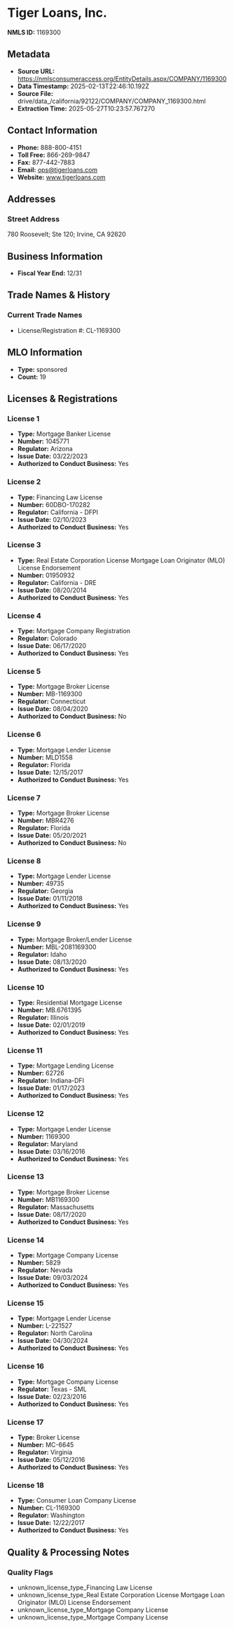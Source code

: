 # Tiger Loans, Inc.

**NMLS ID:** 1169300

## Metadata
- **Source URL:** https://nmlsconsumeraccess.org/EntityDetails.aspx/COMPANY/1169300
- **Data Timestamp:** 2025-02-13T22:46:10.192Z
- **Source File:** drive/data_/california/92122/COMPANY/COMPANY_1169300.html
- **Extraction Time:** 2025-05-27T10:23:57.767270

## Contact Information
- **Phone:** 888-800-4151
- **Toll Free:** 866-269-9847
- **Fax:** 877-442-7883
- **Email:** ops@tigerloans.com
- **Website:** www.tigerloans.com

## Addresses
### Street Address
780 Roosevelt; Ste 120; Irvine, CA 92620

## Business Information
- **Fiscal Year End:** 12/31

## Trade Names & History
### Current Trade Names
- License/Registration #: CL-1169300

## MLO Information
- **Type:** sponsored
- **Count:** 19

## Licenses & Registrations

### License 1
- **Type:** Mortgage Banker License
- **Number:** 1045771
- **Regulator:** Arizona
- **Issue Date:** 03/22/2023
- **Authorized to Conduct Business:** Yes

### License 2
- **Type:** Financing Law License
- **Number:** 60DBO-170282
- **Regulator:** California - DFPI
- **Issue Date:** 02/10/2023
- **Authorized to Conduct Business:** Yes

### License 3
- **Type:** Real Estate Corporation License Mortgage Loan Originator (MLO) License Endorsement
- **Number:** 01950932
- **Regulator:** California - DRE
- **Issue Date:** 08/20/2014
- **Authorized to Conduct Business:** Yes

### License 4
- **Type:** Mortgage Company Registration
- **Regulator:** Colorado
- **Issue Date:** 06/17/2020
- **Authorized to Conduct Business:** Yes

### License 5
- **Type:** Mortgage Broker License
- **Number:** MB-1169300
- **Regulator:** Connecticut
- **Issue Date:** 08/04/2020
- **Authorized to Conduct Business:** No

### License 6
- **Type:** Mortgage Lender License
- **Number:** MLD1558
- **Regulator:** Florida
- **Issue Date:** 12/15/2017
- **Authorized to Conduct Business:** Yes

### License 7
- **Type:** Mortgage Broker License
- **Number:** MBR4276
- **Regulator:** Florida
- **Issue Date:** 05/20/2021
- **Authorized to Conduct Business:** No

### License 8
- **Type:** Mortgage Lender License
- **Number:** 49735
- **Regulator:** Georgia
- **Issue Date:** 01/11/2018
- **Authorized to Conduct Business:** Yes

### License 9
- **Type:** Mortgage Broker/Lender License
- **Number:** MBL-2081169300
- **Regulator:** Idaho
- **Issue Date:** 08/13/2020
- **Authorized to Conduct Business:** Yes

### License 10
- **Type:** Residential Mortgage License
- **Number:** MB.6761395
- **Regulator:** Illinois
- **Issue Date:** 02/01/2019
- **Authorized to Conduct Business:** Yes

### License 11
- **Type:** Mortgage Lending License
- **Number:** 62726
- **Regulator:** Indiana-DFI
- **Issue Date:** 01/17/2023
- **Authorized to Conduct Business:** Yes

### License 12
- **Type:** Mortgage Lender License
- **Number:** 1169300
- **Regulator:** Maryland
- **Issue Date:** 03/16/2016
- **Authorized to Conduct Business:** Yes

### License 13
- **Type:** Mortgage Broker License
- **Number:** MB1169300
- **Regulator:** Massachusetts
- **Issue Date:** 08/17/2020
- **Authorized to Conduct Business:** Yes

### License 14
- **Type:** Mortgage Company License
- **Number:** 5829
- **Regulator:** Nevada
- **Issue Date:** 09/03/2024
- **Authorized to Conduct Business:** Yes

### License 15
- **Type:** Mortgage Lender License
- **Number:** L-221527
- **Regulator:** North Carolina
- **Issue Date:** 04/30/2024
- **Authorized to Conduct Business:** Yes

### License 16
- **Type:** Mortgage Company License
- **Regulator:** Texas - SML
- **Issue Date:** 02/23/2016
- **Authorized to Conduct Business:** Yes

### License 17
- **Type:** Broker License
- **Number:** MC-6645
- **Regulator:** Virginia
- **Issue Date:** 05/12/2016
- **Authorized to Conduct Business:** Yes

### License 18
- **Type:** Consumer Loan Company License
- **Number:** CL-1169300
- **Regulator:** Washington
- **Issue Date:** 12/22/2017
- **Authorized to Conduct Business:** Yes

## Quality & Processing Notes
### Quality Flags
- unknown_license_type_Financing Law License
- unknown_license_type_Real Estate Corporation License Mortgage Loan Originator (MLO) License Endorsement
- unknown_license_type_Mortgage Company License
- unknown_license_type_Mortgage Company License
